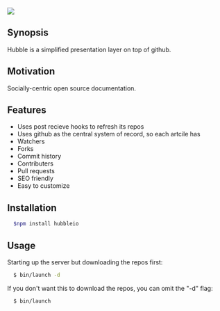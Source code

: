 <br/>
<img src="https://github.com/hubbleio/hubble.io/raw/master/logo.png">

## Synopsis
Hubble is a simplified presentation layer on top of github.

## Motivation
Socially-centric open source documentation.

## Features

 - Uses post recieve hooks to refresh its repos
 - Uses github as the central system of record, so each artcile has
  - Watchers
  - Forks
  - Commit history
  - Contributers
  - Pull requests
 - SEO friendly
 - Easy to customize


## Installation

```bash
  $npm install hubbleio
```

## Usage

Starting up the server but downloading the repos first:

```bash
  $ bin/launch -d
```

If you don't want this to download the repos, you can omit the "-d" flag:

```bash
  $ bin/launch
```